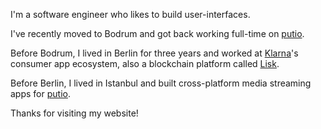I'm a software engineer who likes to build user-interfaces.

I've recently moved to Bodrum and got back working full-time on [putio](https://put.io).

Before Bodrum, I lived in Berlin for three years and worked at [Klarna](https://klarna.com)'s consumer app ecosystem, also a blockchain platform called [Lisk](https://lisk.io).

Before Berlin, I lived in Istanbul and built cross-platform media streaming apps for [putio](https://put.io).

Thanks for visiting my website!
